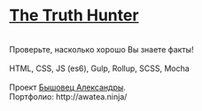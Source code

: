 # <a href='http://the-truth-hunter.awatea.ninja'>The Truth Hunter</a>
<br>
Проверьте, насколько хорошо Вы знаете факты!
<br><br>
HTML, CSS, JS (es6), Gulp, Rollup, SCSS, Mocha
<br><br>
Проект <a href="https://www.linkedin.com/in/awatea" target="_blank">Бышовец Александры</a>.<br>
Портфолио: http://awatea.ninja/
